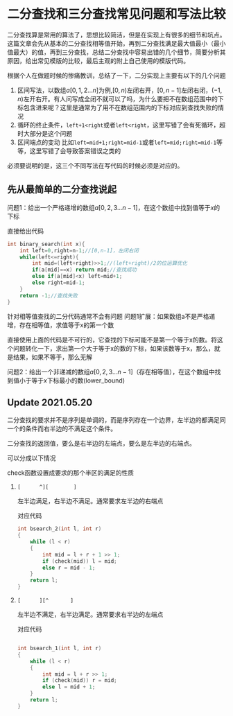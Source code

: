 # 二分查找和三分查找常见问题和写法比较

二分查找算是常用的算法了，思想比较简洁，但是在实现上有很多的细节和坑点。这篇文章会先从基本的二分查找相等值开始，再到二分查找满足最大值最小（最小值最大）的值，再到三分查找，总结二分查找中容易出错的几个细节，简要分析其原因，给出常见模版的比较，最后主观的附上自己使用的模版代码。


根据个人在做题时候的惨痛教训，总结了一下，二分实现上主要有以下的几个问题
1. 区间写法，以数组$a[0,1,2...n]$为例,$[0,n)$左闭右开，$[0,n-1]$左闭右闭，$(-1,n)$左开右开。有人问写成全闭不就可以了吗，为什么要把不在数组范围中的下标包含进来呢？这里是通常为了用不在数组范围内的下标对应到查找失败的情况
2. 循环的终止条件，`left+1<right`或者`left<right`，这里写错了会有死循环，超时大部分是这个问题
3. 区间端点的变动 比如`left=mid+1;right=mid-1`或者`left=mid;right=mid-1`等等，这里写错了会导致答案错误之类的


必须要说明的是，这三个不同写法在写代码的时候必须是对应的。
## 先从最简单的二分查找说起
问题1：给出一个严格递增的数组$a[0,2,3...n-1]$，在这个数组中找到值等于$x$的下标

直接给出代码
``` cpp
int binary_search(int x){
    int left=0,right=n-1;//[0,n-1]，左闭右闭
    while(left<=right){
        int mid=(left+right)>>1;//(left+right)/2的位运算优化
        if(a[mid]==x) return mid;//查找成功
        else if(a[mid]<x) left=mid+1;
        else right=mid-1;
    }
    return -1;//查找失败
}

```
针对相等值查找的二分代码通常不会有问题
问题1扩展：如果数组a不是严格递增，存在相等值，求值等于x的第一个数

直接使用上面的代码是不可行的，它查找的下标可能不是第一个等于x的数。将这个问题转化一下，求出第一个大于等于x的数的下标，如果该数等于x，那么，就是结果，如果不等于，那么无解

问题2：给出一个非递减的数组$a[0,2,3...n-1]$（存在相等值），在这个数组中找到值小于等于$x$下标最小的数(lower_bound)





## Update 2021.05.20

二分查找的要求并不是序列是单调的，而是序列存在一个边界，左半边的都满足同一个的条件而右半边的不满足这个条件。

二分查找的返回值，要么是右半边的左端点，要么是左半边的右端点。

可以分成以下情况

check函数设置成要求的那个半区的满足的性质

1. `[      ^][        ]`

   左半边满足，右半边不满足。通常要求左半边的右端点
   
   对应代码
   
   ```cpp
   int bsearch_2(int l, int r)
   {
       while (l < r)
       {
           int mid = l + r + 1 >> 1;
           if (check(mid)) l = mid;
           else r = mid - 1;
       }
       return l;
   }
   ```
   
   
   
2. `[      ][^       ]`

   左半边不满足，右半边满足。通常要求右半边的左端点

   对应代码

   ```cpp
   
   int bsearch_1(int l, int r)
   {
       while (l < r)
       {
           int mid = l + r >> 1;
           if (check(mid)) r = mid;
           else l = mid + 1;
       }
       return l;
   }
   ```



